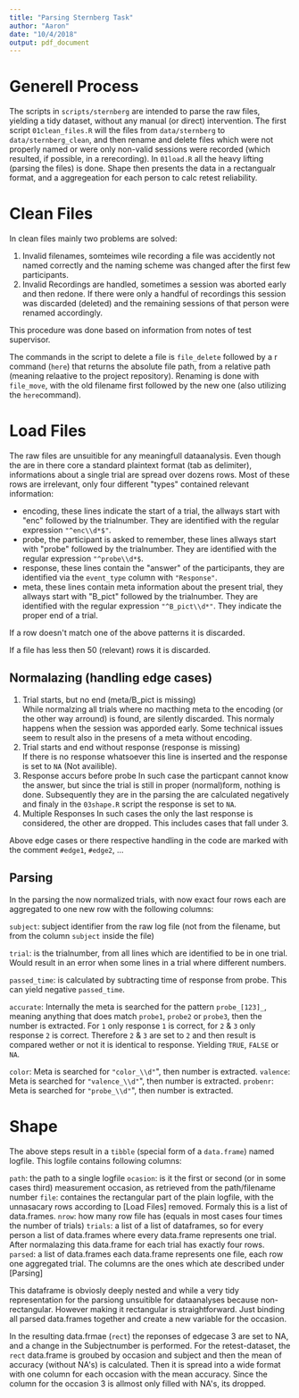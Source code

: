 ```yaml
---
title: "Parsing Sternberg Task"
author: "Aaron"
date: "10/4/2018"
output: pdf_document
---
```


# Generell Process

The scripts in `scripts/sternberg` are intended to parse the raw files, yielding a tidy dataset, without any manual (or direct) intervention. The first script `01clean_files.R` will the files from `data/sternberg` to `data/sternberg_clean`, and then rename and delete files which were not properly named or were only non-valid sessions were recorded (which resulted, if possible, in a rerecording). In `01load.R` all the heavy lifting (parsing the files) is done. Shape then presents the data in a rectangualr format, and a aggregeation for each person to calc retest reliability.

# Clean Files

In clean files mainly two problems are solved:

1. Invalid filenames, somteimes wile recording a file was accidently not named correctly and the naming scheme was changed after the first few participants.
2. Invalid Recordings are handled, sometimes a session was aborted early and then redone. If there were only a handful of recordings this session was discarded (deleted) and the remaining sessions of that person were renamed accordingly.

This procedure was done based on information from notes of test supervisor.

The commands in the script to delete a file is `file_delete` followed by a r command (`here`) that returns the absolute file path, from a relative path (meaning relaative to the project repository). Renaming is done with `file_move`, with the old filename first followed by the new one (also utilizing the `here`command).

# Load Files

The raw files are unsuitible for any meaningfull dataanalysis. Even though the are in there core a standard plaintext format (tab as delimiter), informations about a single trial are spread over dozens rows. Most of these rows are irrelevant, only four different "types" contained relevant information:

* encoding, these lines indicate the start of a trial, the allways start with "enc" followed by the trialnumber. They are identified with the regular expression `"^enc\\d*$"`.
* probe, the participant is asked to remember, these lines allways start with "probe" followed by the trialnumber. They are identified with the regular expression `"^probe\\d*$`.
* response, these lines contain the "answer" of the participants, they are identified via the `event_type` column with `"Response"`.
* meta, these lines contain meta information about the present trial, they allways start with "B_pict" followed by the trialnumber. They are identified with the regular expression `"^B_pict\\d*"`. They indicate the proper end of a trial.

If a row doesn't match one of the above patterns it is discarded.

If a file has less then 50 (relevant) rows it is discarded. 

## Normalazing (handling edge cases)

1. Trial starts, but no end (meta/B_pict is missing)  
While normalzing all trials where no macthing meta to the encoding (or the other way arround) is found, are silently discarded. This normaly happens when the session was apporded early. Some technical issues seem to result also in the presens of a meta without encoding.
2. Trial starts and end without response (response is missing)  
If there is no response whatsoever this line is inserted and the response is set to `NA` (Not availible).
3. Response accurs before probe
In such case the particpant cannot know the answer, but since the trial is still in proper (normal)form, nothing is done. Subsequently they are in the parsing the are calculated negatively and finaly in the `03shape.R` script the response is set to `NA`.
4. Multiple Responses
In such cases the only the last response is considered, the other are dropped. This includes cases that fall under 3.

Above edge cases or there respective handling in the code are marked with the comment `#edge1`, `#edge2`, ...

## Parsing

In the parsing the now normalized trials, with now exact four rows each are aggregated to one new row with the following columns:

`subject`: subject identifier from the raw log file (not from the filename, but from the column `subject` inside the file)

`trial`: is the trialnumber, from all lines which are identified to be in one trial. Would result in an error when some lines in a trial where different numbers.

`passed_time`: is calculated by subtracting time of response from probe. This can yield negative `passed_time`.

`accurate`: Internally the meta is searched for the pattern `probe_[123]_`, meaning anything that does match `probe1`, `probe2` or `probe3`, then the number is extracted. For `1` only response `1` is correct, for `2` & `3` only response `2` is correct. Therefore `2` & `3` are set to `2` and then result is compared wether or not it is identical to response. Yielding `TRUE`, `FALSE` or `NA`.

`color`: Meta is searched for `"color_\\d"`", then number is extracted.
`valence`: Meta is searched for `"valence_\\d"`", then number is extracted.
`probenr`: Meta is searched for `"probe_\\d"`", then number is extracted.

# Shape

The above steps result in a `tibble` (special form of a `data.frame`) named logfile. This logfile contains following columns:

`path`: the path to a single logfile
`ocasion`: is it the first or second (or in some cases third) measurement occasion, as retrieved from the path/filename number
`file`: containes the rectangular part of the plain logfile, with the unnasacary rows according to [Load Files] removed. Formaly this is a list of data.frames.
`nrow`: how many row file has (equals in most cases four times the number of trials)
`trials`: a list of a list of dataframes, so for every person a list of data.frames where every data.frame represents one trial. After normalazing this data.frame for each trial has exactly four rows.
`parsed`: a list of data.frames each data.frame represents one file, each row one aggregated trial. The columns are the ones which ate described under [Parsing]

This dataframe is obviosly deeply nested and while a very tidy representation for the parsiong unsuitible for dataanalyses because non-rectangular. However making it rectangular is straightforward. Just binding all parsed data.frames together and create a new variable for the occasion.

In the resulting data.frmae (`rect`) the reponses of edgecase 3 are set to NA, and a change in the Subjectnumber is performed. For the retest-dataset, the `rect` data.frame is groubed by occasion and subject and then the mean of accuracy (without NA's) is calculated. Then it is spread into a wide format with one column for each occasion with the mean accuracy. Since the column for the occasion 3 is allmost only filled with NA's, its dropped.

